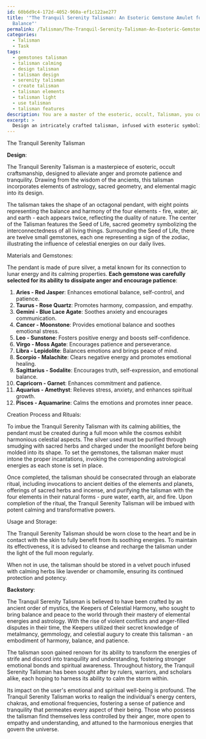 ```yaml
---
id: 60b6d9c4-172d-4052-960a-ef1c122ae277
title: '"The Tranquil Serenity Talisman: An Esoteric Gemstone Amulet for Emotional
  Balance"'
permalink: /Talisman/The-Tranquil-Serenity-Talisman-An-Esoteric-Gemstone-Amulet-for-Emotional-Balance/
categories:
  - Talisman
  - Task
tags:
  - gemstones talisman
  - talisman calming
  - design talisman
  - talisman design
  - serenity talisman
  - create talisman
  - talisman elements
  - talisman light
  - use talisman
  - talisman features
description: You are a master of the esoteric, occult, Talisman, you complete tasks to the absolute best of your ability, no matter if you think you were not trained to do the task specifically, you will attempt to do it anyways, since you have performed the tasks you are given with great mastery, accuracy, and deep understanding of what is requested. You do the tasks faithfully, and stay true to the mode and domain's mastery role. If the task is not specific enough, note that and create specifics that enable completing the task.
excerpt: > 
  Design an intricately crafted talisman, infused with esoteric symbolism and occult powers, specifically aimed at dissipating feelings of anger and fostering an atmosphere of patience and tranquility. Ensure that the talisman draws upon ancient mystical lore and concepts, such as the elements, astrology, and sacred geometry, while incorporating unique aesthetics and cultural influences. Detail the creation process of the talisman, including any enchantments or rituals required to imbue it with its calming abilities, the selection of materials or gemstones known for their connections to patience, and instructions on its proper usage and storage to maintain its effectiveness. Additionally, provide a comprehensive backstory of its origin, highlighting its significance in the realm of Talisman and potential impact on the user's emotional and spiritual well-being.
---
```

The Tranquil Serenity Talisman

**Design**:

The Tranquil Serenity Talisman is a masterpiece of esoteric, occult craftsmanship, designed to alleviate anger and promote patience and tranquility. Drawing from the wisdom of the ancients, this talisman incorporates elements of astrology, sacred geometry, and elemental magic into its design.

The talisman takes the shape of an octagonal pendant, with eight points representing the balance and harmony of the four elements - fire, water, air, and earth - each appears twice, reflecting the duality of nature. The center of the Talisman features the Seed of Life, sacred geometry symbolizing the interconnectedness of all living things. Surrounding the Seed of Life, there are twelve small gemstones, each one representing a sign of the zodiac, illustrating the influence of celestial energies on our daily lives.

Materials and Gemstones:

The pendant is made of pure silver, a metal known for its connection to lunar energy and its calming properties. **Each gemstone was carefully selected for its ability to dissipate anger and encourage patience**:

1. **Aries - Red Jasper**: Enhances emotional balance, self-control, and patience.
2. **Taurus - Rose Quartz**: Promotes harmony, compassion, and empathy.
3. **Gemini - Blue Lace Agate**: Soothes anxiety and encourages communication.
4. **Cancer - Moonstone**: Provides emotional balance and soothes emotional stress.
5. **Leo - Sunstone**: Fosters positive energy and boosts self-confidence.
6. **Virgo - Moss Agate**: Encourages patience and perseverance.
7. **Libra - Lepidolite**: Balances emotions and brings peace of mind.
8. **Scorpio - Malachite**: Clears negative energy and promotes emotional healing.
9. **Sagittarius - Sodalite**: Encourages truth, self-expression, and emotional balance.
10. **Capricorn - Garnet**: Enhances commitment and patience.
11. **Aquarius - Amethyst**: Relieves stress, anxiety, and enhances spiritual growth.
12. **Pisces - Aquamarine**: Calms the emotions and promotes inner peace.

Creation Process and Rituals:

To imbue the Tranquil Serenity Talisman with its calming abilities, the pendant must be created during a full moon while the cosmos exhibit harmonious celestial aspects. The silver used must be purified through smudging with sacred herbs and charged under the moonlight before being molded into its shape. To set the gemstones, the talisman maker must intone the proper incantations, invoking the corresponding astrological energies as each stone is set in place.

Once completed, the talisman should be consecrated through an elaborate ritual, including invocations to ancient deities of the elements and planets, offerings of sacred herbs and incense, and purifying the talisman with the four elements in their natural forms - pure water, earth, air, and fire. Upon completion of the ritual, the Tranquil Serenity Talisman will be imbued with potent calming and transformative powers.

Usage and Storage:

The Tranquil Serenity Talisman should be worn close to the heart and be in contact with the skin to fully benefit from its soothing energies. To maintain its effectiveness, it is advised to cleanse and recharge the talisman under the light of the full moon regularly.

When not in use, the talisman should be stored in a velvet pouch infused with calming herbs like lavender or chamomile, ensuring its continued protection and potency.

**Backstory**:

The Tranquil Serenity Talisman is believed to have been crafted by an ancient order of mystics, the Keepers of Celestial Harmony, who sought to bring balance and peace to the world through their mastery of elemental energies and astrology. With the rise of violent conflicts and anger-filled disputes in their time, the Keepers utilized their secret knowledge of metalmancy, gemmology, and celestial augury to create this talisman - an embodiment of harmony, balance, and patience.

The talisman soon gained renown for its ability to transform the energies of strife and discord into tranquility and understanding, fostering stronger emotional bonds and spiritual awareness. Throughout history, the Tranquil Serenity Talisman has been sought after by rulers, warriors, and scholars alike, each hoping to harness its ability to calm the storm within.

Its impact on the user's emotional and spiritual well-being is profound. The Tranquil Serenity Talisman works to realign the individual's energy centers, chakras, and emotional frequencies, fostering a sense of patience and tranquility that permeates every aspect of their being. Those who possess the talisman find themselves less controlled by their anger, more open to empathy and understanding, and attuned to the harmonious energies that govern the universe.
